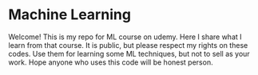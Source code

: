 # Machine Learning
Welcome! This is my repo for ML course on udemy. Here I share what I learn from that course. It is public, but please respect my rights on these codes. Use them for learning some ML techniques, but not to sell as your work. Hope anyone who uses this code will be honest person.
